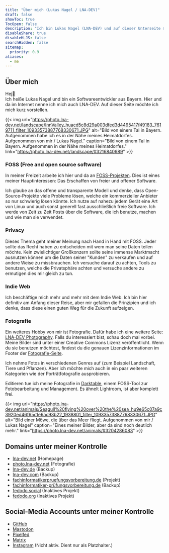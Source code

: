 ```yaml
---
title: "Über mich (Lukas Nagel / LNA-DEV)"
draft: false
showToc: true
TocOpen: false
description: "Ich bin Lukas Nagel (LNA-DEV) und auf dieser Unterseite möchte ich mich kurz vorstellen."
disableShare: true
disableHLJS: false
searchHidden: false
sitemap:
  priority: 0.9
aliases: 
  - me
---
```


## Über mich

Hej👋  
Ich heiße Lukas Nagel und bin ein Softwareentwickler aus Bayern. Hier und da im Internet nenne ich mich auch LNA-DEV. Auf dieser Seite möchte ich mich kurz vorstellen.

{{< img url="https://photo.lna-dev.net/landscape/InnValley_huacd5c8d29a003dfed3d4495417f49183_7619711_filter_10933573887768330671.JPG" alt="Bild von einem Tal in Bayern. Aufgenommen habe ich es in der Nähe meines Heimatdorfes. Aufgenommen von mir / Lukas Nagel." caption="Bild von einem Tal in Bayern. Aufgenommen in der Nähe meines Heimatdorfes." link="https://photo.lna-dev.net/landscape/#3216840989" >}}

### FOSS (Free and open source software)

In meiner Freizeit arbeite ich hier und da an [FOSS-Projekten](../projects/). Dies ist eines meiner Hauptinteressen: Das Erschaffen von freier und offener Software.

Ich glaube an das offene und transparente Modell und denke, dass Open-Source-Projekte viele Probleme lösen, welche ein kommerzieller Anbieter so nur schwierig lösen könnte. Ich nutze auf nahezu jedem Gerät eine Art von Linux und auch sonst generell fast ausschließlich freie Software. Ich werde von Zeit zu Zeit Posts über die Software, die ich benutze, machen und wie man sie verwendet.

### Privacy

Dieses Thema geht meiner Meinung nach Hand in Hand mit FOSS. Jeder sollte das Recht haben zu entscheiden mit wem man seine Daten teilen möchte. Kein zwielichtiger Großkonzern sollte seine immense Marktmacht ausnutzen können um die Daten seiner "Kunden" zu verkaufen und auf andere Weise zu missbrauchen. Ich versuche darauf zu achten, Tools zu benutzen, welche die Privatsphäre achten und versuche andere zu ermutigen dies mir gleich zu tun.

### Indie Web

Ich beschäftige mich mehr und mehr mit dem Indie Web. Ich bin hier definitiv am Anfang dieser Reise, aber mir gefallen die Prinzipien und ich denke, dass diese einen guten Weg für die Zukunft aufzeigen.

### Fotografie

Ein weiteres Hobby von mir ist Fotografie. Dafür habe ich eine weitere Seite: [LNA-DEV Photography](https://photo.lna-dev.net). Falls du interessiert bist, schau doch mal vorbei. Meine Bilder sind unter einer Creative Commons Lizenz veröffentlicht. Wenn du sie benutzen möchtest, findest du die genauen Lizenzinformationen im Footer der [Fotografie-Seite](https://photo.lna-dev.net).

Ich nehme Fotos in verschiedenen Genres auf (zum Beispiel Landschaft, Tiere und Pflanzen). Aber ich möchte mich auch in ein paar weiteren Kategorien wie der Porträtfotografie ausprobieren.

Editieren tue ich meine Fotografie in [Darktable](https://www.darktable.org/), einem FOSS-Tool zur Fotobearbeitung und Management. Es ähnelt Lightroom, ist aber komplett frei.

{{< img url="https://photo.lna-dev.net/animals/Seagull%20flying%20over%20the%20sea_hu9e65c07a9c3920ed46f65c1e6ac93b22_1938801_filter_10933573887768330671.JPG" alt="Bild einer Möwe, die über das Meer fliegt. Aufgenommen von mir / Lukas Nagel" caption="Eines meiner Bilder, aber da sind noch deutlich mehr." link="https://photo.lna-dev.net/animals/#3204286083" >}}

## Domains unter meiner Kontrolle

- [lna-dev.net](https://lna-dev.net) (Homepage)
- [photo.lna-dev.net](https://photo.lna-dev.net) (Fotografie)
- [lna-dev.de](https://lna-dev.de) (Backup)
- [lna-dev.com](https://lna-dev.com) (Backup)
- [fachinformatikerpruefungsvorbereitung.de](https://fachinformatikerpruefungsvorbereitung.de) (Projekt)
- [fachinformatiker-prüfungsvorbereitung.de](https://fachinformatiker-prüfungsvorbereitung.de) (Backup)
- [fedodo.social](https://fedodo.social) (Inaktives Projekt)
- [fedodo.org](https://fedodo.org) (Inaktives Projekt)

## Social-Media Accounts unter meiner Kontrolle

- [GitHub](https://github.com/LNA-DEV)
- [Mastodon](https://mastodon.online/@lna_dev)
- [Pixelfed](https://pixelfed.de/i/web/profile/482439783472092612)
- [Matrix](https://matrix.to/#/@lna-dev:matrix.org)
- [Instagram](https://www.instagram.com/lnadev/) (Nicht aktiv. Dient nur als Platzhalter.)
